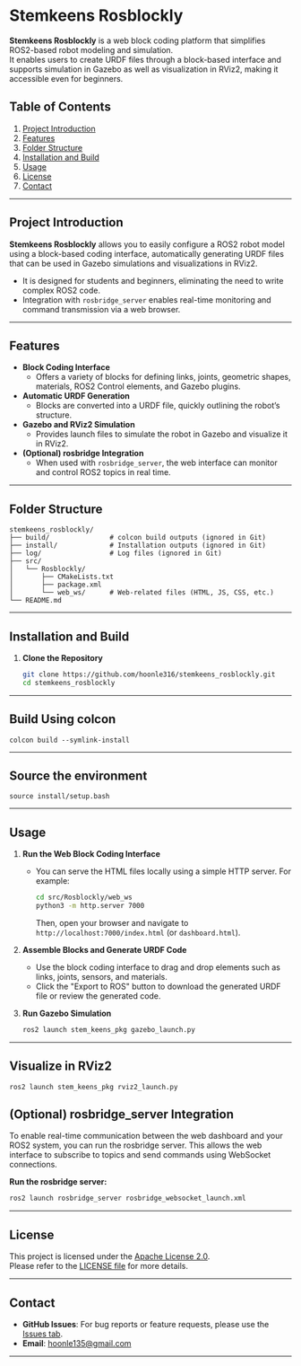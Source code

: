 # Stemkeens Rosblockly

**Stemkeens Rosblockly** is a web block coding platform that simplifies ROS2-based robot modeling and simulation.  
It enables users to create URDF files through a block-based interface and supports simulation in Gazebo as well as visualization in RViz2, making it accessible even for beginners.


## Table of Contents
1. [Project Introduction](#project-introduction)
2. [Features](#features)
3. [Folder Structure](#folder-structure)
4. [Installation and Build](#installation-and-build)
5. [Usage](#usage)
6. [License](#license)
7. [Contact](#contact)

---

## Project Introduction
**Stemkeens Rosblockly** allows you to easily configure a ROS2 robot model using a block-based coding interface, automatically generating URDF files that can be used in Gazebo simulations and visualizations in RViz2.

- It is designed for students and beginners, eliminating the need to write complex ROS2 code.
- Integration with `rosbridge_server` enables real-time monitoring and command transmission via a web browser.

---

## Features
- **Block Coding Interface**  
  - Offers a variety of blocks for defining links, joints, geometric shapes, materials, ROS2 Control elements, and Gazebo plugins.
- **Automatic URDF Generation**  
  - Blocks are converted into a URDF file, quickly outlining the robot’s structure.
- **Gazebo and RViz2 Simulation**  
  - Provides launch files to simulate the robot in Gazebo and visualize it in RViz2.
- **(Optional) rosbridge Integration**  
  - When used with `rosbridge_server`, the web interface can monitor and control ROS2 topics in real time.

---

## Folder Structure

```plaintext
stemkeens_rosblockly/
├── build/               # colcon build outputs (ignored in Git)
├── install/             # Installation outputs (ignored in Git)
├── log/                 # Log files (ignored in Git)
├── src/
│   └── Rosblockly/
│       ├── CMakeLists.txt
│       ├── package.xml
│       └── web_ws/      # Web-related files (HTML, JS, CSS, etc.)
└── README.md
```

---

## Installation and Build

1. **Clone the Repository**
   ```bash
   git clone https://github.com/hoonle316/stemkeens_rosblockly.git
   cd stemkeens_rosblockly

---
## Build Using colcon
```
colcon build --symlink-install
```
---
## Source the environment
```
source install/setup.bash
```
---
## Usage
1. **Run the Web Block Coding Interface**  
   - You can serve the HTML files locally using a simple HTTP server. For example:
     ```bash
     cd src/Rosblockly/web_ws
     python3 -m http.server 7000
     ```
     Then, open your browser and navigate to `http://localhost:7000/index.html` (or `dashboard.html`).

2. **Assemble Blocks and Generate URDF Code**  
   - Use the block coding interface to drag and drop elements such as links, joints, sensors, and materials.
   - Click the "Export to ROS" button to download the generated URDF file or review the generated code.

3. **Run Gazebo Simulation**
   ```bash
   ros2 launch stem_keens_pkg gazebo_launch.py
   
---
## Visualize in RViz2
```
ros2 launch stem_keens_pkg rviz2_launch.py
```
## (Optional) rosbridge_server Integration
To enable real-time communication between the web dashboard and your ROS2 system, you can run the rosbridge server. This allows the web interface to subscribe to topics and send commands using WebSocket connections.

**Run the rosbridge server:**

```bash
ros2 launch rosbridge_server rosbridge_websocket_launch.xml
```
---
## License
This project is licensed under the [Apache License 2.0](./LICENSE).  
Please refer to the [LICENSE file](./LICENSE) for more details.

---
## Contact
- **GitHub Issues**: For bug reports or feature requests, please use the [Issues tab](../../issues).
- **Email**: hoonle135@gmail.com

---

